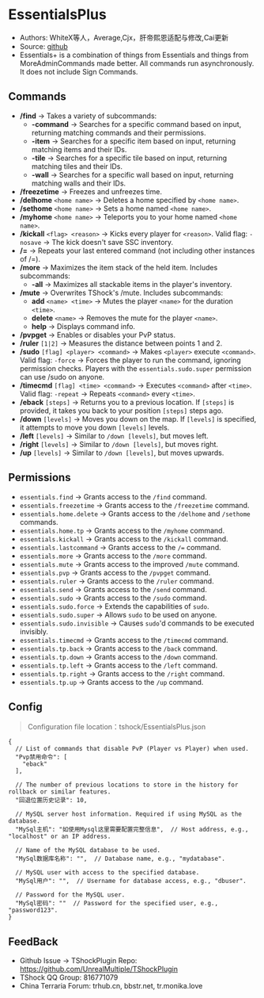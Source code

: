 # EssentialsPlus

- Authors: WhiteX等人，Average,Cjx，肝帝熙恩适配与修改,Cai更新
- Source: [github](https://github.com/QuiCM/EssentialsPlus)
- Essentials+ is a combination of things from Essentials and things from MoreAdminCommands made better. All commands run asynchronously. It does not include Sign Commands.


## Commands

- **/find** -> Takes a variety of subcommands:
    - **-command** -> Searches for a specific command based on input, returning matching commands and their permissions.
    - **-item** -> Searches for a specific item based on input, returning matching items and their IDs.
    - **-tile** -> Searches for a specific tile based on input, returning matching tiles and their IDs.
    - **-wall** -> Searches for a specific wall based on input, returning matching walls and their IDs.
- **/freezetime** -> Freezes and unfreezes time.
- **/delhome** `<home name>` -> Deletes a home specified by `<home name>`.
- **/sethome** `<home name>` -> Sets a home named `<home name>`.
- **/myhome** `<home name>` -> Teleports you to your home named `<home name>`.
- **/kickall** `<flag> <reason>` -> Kicks every player for `<reason>`. Valid flag: `-nosave` -> The kick doesn't save SSC inventory.
- **/=** -> Repeats your last entered command (not including other instances of /=).
- **/more** -> Maximizes the item stack of the held item. Includes subcommands:
    - **-all** -> Maximizes all stackable items in the player's inventory.
- **/mute** -> Overwrites TShock's /mute. Includes subcommands:
    - **add** `<name> <time>` -> Mutes the player `<name>` for the duration `<time>`.
    - **delete** `<name>` -> Removes the mute for the player `<name>`.
    - **help** -> Displays command info.
- **/pvpget** -> Enables or disables your PvP status.
- **/ruler** `[1|2]` -> Measures the distance between points 1 and 2.
- **/sudo** `[flag] <player> <command>` -> Makes `<player>` execute `<command>`. Valid flag: `-force` -> Forces the player to run the command, ignoring permission checks. Players with the `essentials.sudo.super` permission can use /sudo on anyone.
- **/timecmd** `[flag] <time> <command>` -> Executes `<command>` after `<time>`. Valid flag: `-repeat` -> Repeats `<command>` every `<time>`.
- **/eback** `[steps]` -> Returns you to a previous location. If `[steps]` is provided, it takes you back to your position `[steps]` steps ago.
- **/down** `[levels]` -> Moves you down on the map. If `[levels]` is specified, it attempts to move you down `[levels]` levels.
- **/left** `[levels]` -> Similar to `/down [levels]`, but moves left.
- **/right** `[levels]` -> Similar to `/down [levels]`, but moves right.
- **/up** `[levels]` -> Similar to `/down [levels]`, but moves upwards.

## Permissions

- `essentials.find` -> Grants access to the `/find` command.
- `essentials.freezetime` -> Grants access to the `/freezetime` command.
- `essentials.home.delete` -> Grants access to the `/delhome` and `/sethome` commands.
- `essentials.home.tp` -> Grants access to the `/myhome` command.
- `essentials.kickall` -> Grants access to the `/kickall` command.
- `essentials.lastcommand` -> Grants access to the `/=` command.
- `essentials.more` -> Grants access to the `/more` command.
- `essentials.mute` -> Grants access to the improved `/mute` command.
- `essentials.pvp` -> Grants access to the `/pvpget` command.
- `essentials.ruler` -> Grants access to the `/ruler` command.
- `essentials.send` -> Grants access to the `/send` command.
- `essentials.sudo` -> Grants access to the `/sudo` command.
- `essentials.sudo.force` -> Extends the capabilities of `sudo`.
- `essentials.sudo.super` -> Allows `sudo` to be used on anyone.
- `essentials.sudo.invisible` -> Causes `sudo`'d commands to be executed invisibly.
- `essentials.timecmd` -> Grants access to the `/timecmd` command.
- `essentials.tp.back` -> Grants access to the `/back` command.
- `essentials.tp.down` -> Grants access to the `/down` command.
- `essentials.tp.left` -> Grants access to the `/left` command.
- `essentials.tp.right` -> Grants access to the `/right` command.
- `essentials.tp.up` -> Grants access to the `/up` command.

## Config
> Configuration file location：tshock/EssentialsPlus.json
```json5
{
  // List of commands that disable PvP (Player vs Player) when used.
  "Pvp禁用命令": [
    "eback"
  ],

  // The number of previous locations to store in the history for rollback or similar features.
  "回退位置历史记录": 10,

  // MySQL server host information. Required if using MySQL as the database.
  "MySql主机": "如使用Mysql这里需要配置完整信息",  // Host address, e.g., "localhost" or an IP address.

  // Name of the MySQL database to be used.
  "MySql数据库名称": "",  // Database name, e.g., "mydatabase".

  // MySQL user with access to the specified database.
  "MySql用户": "",  // Username for database access, e.g., "dbuser".

  // Password for the MySQL user.
  "MySql密码": ""  // Password for the specified user, e.g., "password123".
}
```
## FeedBack
- Github Issue -> TShockPlugin Repo: https://github.com/UnrealMultiple/TShockPlugin
- TShock QQ Group: 816771079
- China Terraria Forum: trhub.cn, bbstr.net, tr.monika.love
